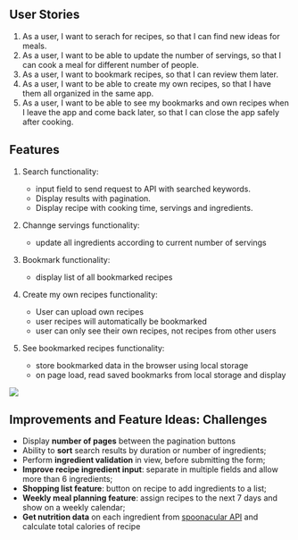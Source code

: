 ## User Stories

1. As a user, I want to serach for recipes, so that I can find new ideas for meals.
2. As a user, I want to be able to update the number of servings, so that I can cook a meal for different number of people.
3. As a user, I want to bookmark recipes, so that I can review them later.
4. As a user, I want to be able to create my own recipes, so that I have them all organized in the same app.
5. As a user, I want to be able to see my bookmarks and own recipes when I leave the app and come back later, so that I can close the app safely after cooking.

## Features

1. Search functionality:

   - input field to send request to API with searched keywords.
   - Display results with pagination.
   - Display recipe with cooking time, servings and ingredients.

2. Channge servings functionality:

   - update all ingredients according to current number of servings

3. Bookmark functionality:
   - display list of all bookmarked recipes
4. Create my own recipes functionality:
   - User can upload own recipes
   - user recipes will automatically be bookmarked
   - user can only see their own recipes, not recipes from other users
5. See bookmarked recipes functionality:
   - store bookmarked data in the browser using local storage
   - on page load, read saved bookmarks from local storage and display

![](../starter/forkify-flowchart-part-1.png)

## Improvements and Feature Ideas: Challenges

- Display **number of pages** between the pagination buttons
- Ability to **sort** search results by duration or number of ingredients;
- Perform **ingredient validation** in view, before submitting the form;
- **Improve recipe ingredient input**: separate in multiple fields and allow more than 6 ingredients;
- **Shopping list feature**: button on recipe to add ingredients to a list;
- **Weekly meal planning feature**: assign recipes to the next 7 days and show on a weekly calendar;
- **Get nutrition data** on each ingredient from [spoonacular API](https://spoonacular.com/food-api) and calculate total calories of recipe
